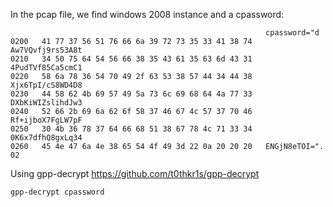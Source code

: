 In the pcap file, we find windows 2008 instance and a cpassword:
```                                                        
                                                         cpassword="d
0200   41 77 37 56 51 76 66 6a 39 72 73 35 33 41 38 74   Aw7VQvfj9rs53A8t
0210   34 50 75 64 54 56 66 38 35 43 61 35 63 6d 43 31   4PudTVf85Ca5cmC1
0220   58 6a 78 36 54 70 49 2f 63 53 38 57 44 34 44 38   Xjx6TpI/cS8WD4D8
0230   44 58 62 4b 69 57 49 5a 73 6c 69 68 64 4a 77 33   DXbKiWIZslihdJw3
0240   52 66 2b 69 6a 62 6f 58 37 46 67 4c 57 37 70 46   Rf+ijboX7FgLW7pF
0250   30 4b 36 78 37 64 66 68 51 38 67 78 4c 71 33 34   0K6x7dfhQ8gxLq34
0260   45 4e 47 6a 4e 38 65 54 4f 49 3d 22 0a 20 20 20   ENGjN8eTOI=".   
02
```

Using gpp-decrypt
https://github.com/t0thkr1s/gpp-decrypt
```
gpp-decrypt cpassword
```